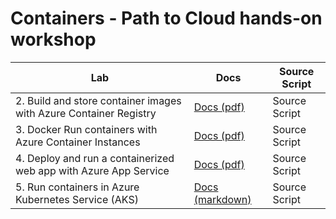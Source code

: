 # Containers - Path to Cloud hands-on workshop

| Lab                                                               | Docs                                                                                                                                                                                         | Source Script |
| ----------------------------------------------------------------- | -------------------------------------------------------------------------------------------------------------------------------------------------------------------------------------------- | ------------- |
| 2. Build and store container images with Azure Container Registry | [Docs (pdf)](./Labs/Build%20and%20store%20container%20images%20with%20Azure%20Container%20Registry/Build%20and%20store%20container%20images%20with%20Azure%20Container%20Registry.pdf)       | Source Script |
| 3. Docker Run containers with Azure Container Instances           | [Docs (pdf)](./Labs/Run%20Docker%20containers%20with%20Azure%20Container%20Instances/Run%20Docker%20containers%20with%20Azure%20Container%20Instances.pdf)                                   | Source Script |
| 4. Deploy and run a containerized web app with Azure App Service  | [Docs (pdf)](./Labs/Deploy%20and%20run%20a%20containerized%20web%20app%20with%20Azure%20App%20Service/Deploy%20and%20run%20a%20containerized%20web%20app%20with%20Azure%20App%20Service.pdf) | Source Script |
| 5. Run containers in Azure Kubernetes Service (AKS)               | [Docs (markdown)](<Labs/./Run%20Containers%20in%20Azure%20Kubernetes%20Service%20(AKS)/Run%20Containers%20in%20Azure%20Kubernetes%20Service%20(AKS).md>)                                     | Source Script |
